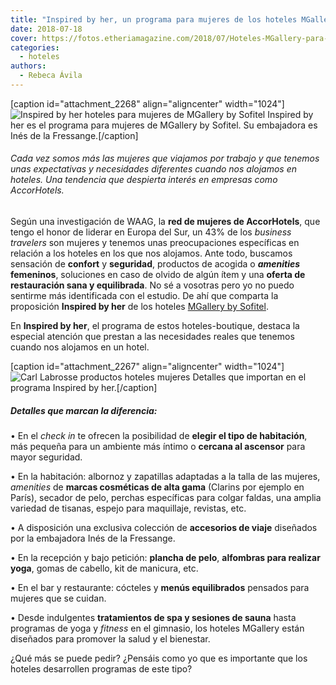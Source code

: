 ```yaml
---
title: "Inspired by her, un programa para mujeres de los hoteles MGallery by Sofitel"
date: 2018-07-18
cover: https://fotos.etheriamagazine.com/2018/07/Hoteles-MGallery-para-mujeres.jpg
categories: 
  - hoteles
authors: 
  - Rebeca Ávila
---
```


\[caption id="attachment\_2268" align="aligncenter" width="1024"\]![Inspired by her hoteles para mujeres de MGallery by Sofitel](https://fotos.etheriamagazine.com/2018/07/Hoteles-MGallery-para-mujeres.jpg "Inspired by her es el programa para mujeres de MGallery by Sofitel") Inspired by her es el programa para mujeres de MGallery by Sofitel. Su embajadora es Inés de la Fressange.\[/caption\]

###### Cada vez somos más las mujeres que viajamos por trabajo y que tenemos unas expectativas y necesidades diferentes cuando nos alojamos en hoteles. Una tendencia que despierta interés en empresas como AccorHotels.

Según una investigación de WAAG, la **red de mujeres de AccorHotels**, que tengo el honor de liderar en Europa del Sur, un 43% de los _business travelers_ son mujeres y tenemos unas preocupaciones específicas en relación a los hoteles en los que nos alojamos. Ante todo, buscamos sensación de **confort** y **seguridad**, productos de acogida o **_amenities_ femeninos**, soluciones en caso de olvido de algún ítem y una **oferta de restauración sana y equilibrada**. No sé a vosotras pero yo no puedo sentirme más identificada con el estudio. De ahí que comparta la proposición **Inspired by her** de los hoteles [MGallery by Sofitel](https://www.accorhotels.com/es/brands/hotels-mgallery.shtml).

En **Inspired by her**, el programa de estos hoteles-boutique, destaca la especial atención que prestan a las necesidades reales que tenemos cuando nos alojamos en un hotel.

\[caption id="attachment\_2267" align="aligncenter" width="1024"\]![Carl Labrosse productos hoteles mujeres](https://fotos.etheriamagazine.com/2018/07/Producto-Carl-Labrosse-hoteles-mujeres.jpg "Marcas de lujo en el programa Inspired by her") Detalles que importan en el programa Inspired by her.\[/caption\]

##### Detalles que marcan la diferencia:

• En el _check in_ te ofrecen la posibilidad de **elegir el tipo de habitación**, más pequeña para un ambiente más íntimo o **cercana al ascensor** para mayor seguridad.

• En la habitación: albornoz y zapatillas adaptadas a la talla de las mujeres, _amenities_ de **marcas cosméticas de alta gama** (Clarins por ejemplo en París), secador de pelo, perchas específicas para colgar faldas, una amplia variedad de tisanas, espejo para maquillaje, revistas, etc.

• A disposición una exclusiva colección de **accesorios de viaje** diseñados por la embajadora Inés de la Fressange.

• En la recepción y bajo petición: **plancha de pelo**, **alfombras para realizar yoga**, gomas de cabello, kit de manicura, etc.

• En el bar y restaurante: cócteles y **menús equilibrados** pensados para mujeres que se cuidan.

• Desde indulgentes **tratamientos de spa y sesiones de sauna** hasta programas de yoga y _fitness_ en el gimnasio, los hoteles MGallery están diseñados para promover la salud y el bienestar.

¿Qué más se puede pedir? ¿Pensáis como yo que es importante que los hoteles desarrollen programas de este tipo?
